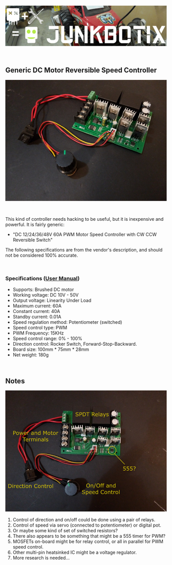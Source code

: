 ![Junkbotix Banner](./images/banner-1024px.jpg)

<br>

## Generic DC Motor Reversible Speed Controller

![Generic Controller](./images/generic-controller-720px.jpg)

<br>

This kind of controller needs hacking to be useful, but it is inexpensive and powerful. It is fairly generic:

* "DC 12/24/36/48V 60A PWM Motor Speed Controller with CW CCW Reversible Switch"

The following specifications are from the vendor's description, and should not be considered 100% accurate.

<br>

### Specifications ([User Manual](./manual/40A-reversing-motor-controller.pdf))

* Supports: Brushed DC motor
* Working voltage: DC 10V - 50V
* Output voltage: Linearity Under Load
* Maximum current: 60A
* Constant current: 40A
* Standby current: 0.01A
* Speed regulation method: Potentiometer (switched)
* Speed control type: PWM
* PWM Frequency: 15KHz
* Speed control range: 0% - 100%
* Direction control: Rocker Switch, Forward-Stop-Backward.
* Board size: 100mm * 75mm * 28mm
* Net weight: 180g

<br>

## Notes

![Overhead View](./images/overhead-view-720px.jpg)

1. Control of direction and on/off could be done using a pair of relays.
2. Control of speed via servo (connected to potentiometer) or digital pot.
3. Or maybe some kind of set of switched resistors?
4. There also appears to be something that might be a 555 timer for PWM?
5. MOSFETs on-board might be for relay control, or all in parallel for PWM speed control.
6. Other multi-pin heatsinked IC might be a voltage regulator.
7. More research is needed...